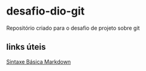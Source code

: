 # desafio-dio-git
Repositório criado para o desafio de projeto sobre git

## links úteis 
[Sintaxe Básica Markdown](https://www.markdownguide.org/basic-syntax/) 
